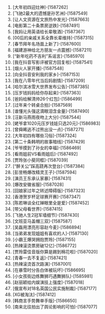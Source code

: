 
1. [大年初四迎灶神]-[1587262]
1. [飞驰2最大的遗憾是孙艺洲]-[1587549]
1. [让人文资源在文旅热中发光]-[1587663]
1. [电影第二十条票房逆跌]-[1587491]
1. [我妈让用英语给长辈敬酒]-[1587367]
1. [00后的亲戚关系全靠长辈维持]-[1587315]
1. [春节拜年名场面上新了]-[1587600]
1. [福建游神给北方朋友一点震撼]-[1587211]
1. [“新年吃药不吉利”系谣言]-[1585970]
1. [我在抖音写影评被官方回复啦]-[1587541]
1. [烟火人家开播]-[1587548]
1. [向全抖音安利我的家乡]-[1587153]
1. [我在八零年代当后妈剧情]-[1587209]
1. [哈尔滨冰雪大世界发布公告]-[1587385]
1. [压岁钱妈妈给你存起来]-[1587363]
1. [爸妈给解清帅26个红包]-[1586499]
1. [过年来个转桌合拍]-[1587569]
1. [谁懂光头强这滴眼泪含金量]-[1587490]
1. [汪新马燕雨夜吻上大分]-[1587544]
1. [姥爷拿1020元压岁钱娃只选20元]-[1586983]
1. [曾舜晞逃不过熊出没一点]-[1587271]
1. [大年初四有哪些习俗]-[1587324]
1. [第二十条韩明的故事暗线]-[1587429]
1. [爷爷摸到了孙女的幸福]-[1586469]
1. [看雨姐前VS看雨姐后]-[1587492]
1. [贾玲张小斐同框]-[1587039]
1. [“醉关公”踩高跷再次登台]-[1587384]
1. [彭昱畅爆改精灵王子]-[1587594]
1. [演员王东承认家暴]-[1587431]
1. [爆改安徽省服]-[1587028]
1. [回娘家过年之转述障碍版]-[1587323]
1. [香港贺岁杯足球赛开赛]-[1587347]
1. [陈若琳谈全红婵眼里全是爱]-[1587452]
1. [带父母看世界]-[1587415]
1. [飞驰人生2冠军墙细节]-[1587430]
1. [文班亚马盖帽三双]-[1587587]
1. [吴磊用漂亮形容赵今麦]-[1586894]
1. [当弟弟发现姐姐有喜欢的人]-[1587130]
1. [小霸王爆哭拥抱贾玲]-[1587155]
1. [热辣滚烫票房破12亿]-[1586772]
1. [贾玲雷佳音版你算是踢到棉花啦]-[1587020]
1. [青春一去不复返]-[1587421]
1. [热辣滚烫首次路演]-[1587001]
1. [在暴雪时分告白体被玩坏]-[1586695]
1. [小女孩街边练舞狮巧遇舞狮队]-[1585981]
1. [赵丽颖给内娱演技上强度]-[1587018]
1. [俄宣布对18名英国公民实施制裁]-[1587177]
1. [XG被淘汰]-[1587412]
1. [韩商言手势舞单手版]-[1586650]
1. [南来北往拍出了舆论影响的可怕]-[1587077]